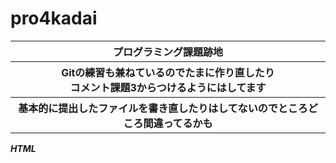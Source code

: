 # pro4kadai
<table>
<tr>
<th>
プログラミング課題跡地<br>
</th>
</tr>
<tr>
<th>
Gitの練習も兼ねているのでたまに作り直したり<br>
コメント課題3からつけるようにはしてます<br>
</th>
</tr>
<tr>
<th>
基本的に提出したファイルを書き直したりはしてないのでところどころ間違ってるかも<br>
</th>
</tr>
</table>
<b><i>HTML</i></b>

